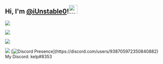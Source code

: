 ## Hi, I'm [@iUnstable0](https://github.com/iUnstable0)!<img src="https://user-images.githubusercontent.com/1303154/88677602-1635ba80-d120-11ea-84d8-d263ba5fc3c0.gif" width="28px" alt="wave">

![](https://komarev.com/ghpvc/?username=iUnstable0)

<!-- ![](https://github-readme-stats.vercel.app/api?username=iUnstable0&theme=dark) ![](https://github-readme-stats.vercel.app/api/top-langs/?username=iUnstable0&theme=dark) -->
<!-- 
<a href="https://discord.com/users/420875438655537162">
  <img src="https://lanyard-profile-readme.vercel.app/api/420875438655537162" align="left" />
</a> -->

![](https://github-readme-stats.vercel.app/api?username=iUnstable0&count_private=true&theme=codeSTACKr)

[![](https://github-readme-stats.vercel.app/api/top-langs/?username=iUnstable0&layout=compact&theme=codeSTACKr)](https://github.com/anuraghazra/github-readme-stats)
<!-- <img src="https://img.shields.io/badge/WakaTime-000000?style=for-the-badge&logo=WakaTime&logoColor=white" /> -->

[![](https://github-readme-stats.vercel.app/api/wakatime?username=iUnstable0&theme=codeSTACKr)](https://github.com/anuraghazra/github-readme-stats)
[![Discord Presence](https://lanyard-profile-readme.vercel.app/api/938705972350840882?theme=dark&bg=809ecf&animated=true&hideDiscrim=false&borderRadius=20px&idleMessage=Probably%20doing%20something%20else...)](https://discord.com/users/938705972350840882)
My Discord: kelp#8353
